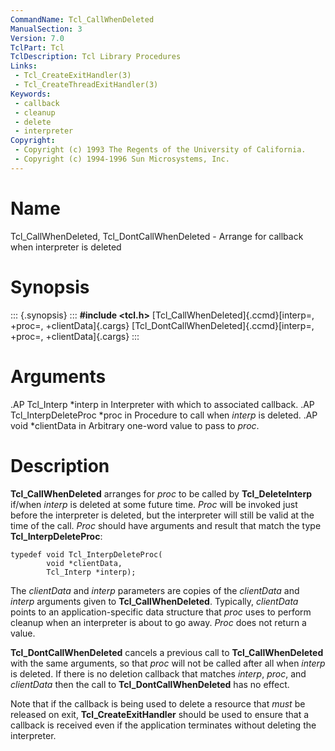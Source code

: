 ```yaml
---
CommandName: Tcl_CallWhenDeleted
ManualSection: 3
Version: 7.0
TclPart: Tcl
TclDescription: Tcl Library Procedures
Links:
 - Tcl_CreateExitHandler(3)
 - Tcl_CreateThreadExitHandler(3)
Keywords:
 - callback
 - cleanup
 - delete
 - interpreter
Copyright:
 - Copyright (c) 1993 The Regents of the University of California.
 - Copyright (c) 1994-1996 Sun Microsystems, Inc.
---
```


# Name

Tcl_CallWhenDeleted, Tcl_DontCallWhenDeleted - Arrange for callback when interpreter is deleted

# Synopsis

::: {.synopsis} :::
**#include <tcl.h>**
[Tcl_CallWhenDeleted]{.ccmd}[interp=, +proc=, +clientData]{.cargs}
[Tcl_DontCallWhenDeleted]{.ccmd}[interp=, +proc=, +clientData]{.cargs}
:::

# Arguments

.AP Tcl_Interp *interp in Interpreter with which to associated callback. .AP Tcl_InterpDeleteProc *proc in Procedure to call when *interp* is deleted. .AP void *clientData in Arbitrary one-word value to pass to *proc*.

# Description

**Tcl_CallWhenDeleted** arranges for *proc* to be called by **Tcl_DeleteInterp** if/when *interp* is deleted at some future time.  *Proc* will be invoked just before the interpreter is deleted, but the interpreter will still be valid at the time of the call. *Proc* should have arguments and result that match the type **Tcl_InterpDeleteProc**:

```
typedef void Tcl_InterpDeleteProc(
        void *clientData,
        Tcl_Interp *interp);
```

The *clientData* and *interp* parameters are copies of the *clientData* and *interp* arguments given to **Tcl_CallWhenDeleted**. Typically, *clientData* points to an application-specific data structure that *proc* uses to perform cleanup when an interpreter is about to go away. *Proc* does not return a value.

**Tcl_DontCallWhenDeleted** cancels a previous call to **Tcl_CallWhenDeleted** with the same arguments, so that *proc* will not be called after all when *interp* is deleted. If there is no deletion callback that matches *interp*, *proc*, and *clientData* then the call to **Tcl_DontCallWhenDeleted** has no effect.

Note that if the callback is being used to delete a resource that *must* be released on exit, **Tcl_CreateExitHandler** should be used to ensure that a callback is received even if the application terminates without deleting the interpreter.


